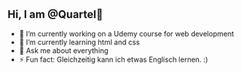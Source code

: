 ## Hi, I am @Quartel👋

- 🔭 I’m currently working on a Udemy course for web development
- 🌱 I’m currently learning html and css
- 💬 Ask me about everything
- ⚡ Fun fact: Gleichzeitig kann ich etwas Englisch lernen. :)

